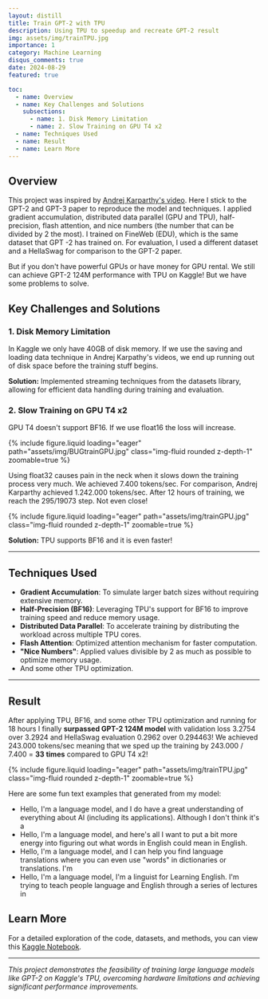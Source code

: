 ```yaml
---
layout: distill
title: Train GPT-2 with TPU
description: Using TPU to speedup and recreate GPT-2 result
img: assets/img/trainTPU.jpg
importance: 1
category: Machine Learning
disqus_comments: true
date: 2024-08-29
featured: true

toc:
  - name: Overview
  - name: Key Challenges and Solutions
    subsections:
      - name: 1. Disk Memory Limitation
      - name: 2. Slow Training on GPU T4 x2
  - name: Techniques Used
  - name: Result
  - name: Learn More
---
```


## Overview

This project was inspired by [Andrej Karparthy's video](https://youtu.be/l8pRSuU81PU?si=6_loh9yI5Fj6ut1g). Here I stick to the GPT-2 and GPT-3 paper to reproduce the model and techniques. I applied gradient accumulation, distributed data parallel (GPU and TPU), half-precision, flash attention, and nice numbers (the number that can be divided by 2 the most). I trained on FineWeb (EDU), which is the same dataset that GPT -2 has trained on. For evaluation, I used a different dataset and a HellaSwag for comparison to the GPT-2 paper.

But if you don't have powerful GPUs or have money for GPU rental. We still can achieve GPT-2 124M performance with TPU on Kaggle! But we have some problems to solve.

## Key Challenges and Solutions
### 1. Disk Memory Limitation
In Kaggle we only have 40GB of disk memory. If we use the saving and loading data technique in Andrej Karpathy's videos,  we end up running out of disk space before the training stuff begins.

**Solution:** Implemented streaming techniques from the datasets library, allowing for efficient data handling during training and evaluation.

### 2. Slow Training on GPU T4 x2

GPU T4 doesn't support BF16. If we use float16 the loss will increase. 

<div class="row mt-3">
    <div class="col-sm mt-3 mt-md-0">
        {% include figure.liquid loading="eager" path="assets/img/BUGtrainGPU.jpg" class="img-fluid rounded z-depth-1" zoomable=true %}
    </div>
</div>

Using float32 causes pain in the neck when it slows down the training process very much. We achieved 7.400 tokens/sec. For comparison, Andrej Karparthy achieved 1.242.000 tokens/sec. After 12 hours of training, we reach the 295/19073 step. Not even close! 

<div class="row mt-3">
    <div class="col-sm mt-3 mt-md-0">
        {% include figure.liquid loading="eager" path="assets/img/trainGPU.jpg" class="img-fluid rounded z-depth-1" zoomable=true %}
    </div>
</div>

**Solution:** TPU supports BF16 and it is even faster!

---

## Techniques Used
- **Gradient Accumulation**: To simulate larger batch sizes without requiring extensive memory.
- **Half-Precision (BF16)**: Leveraging TPU's support for BF16 to improve training speed and reduce memory usage.
- **Distributed Data Parallel**: To accelerate training by distributing the workload across multiple TPU cores.
- **Flash Attention**: Optimized attention mechanism for faster computation.
- **"Nice Numbers"**: Applied values divisible by 2 as much as possible to optimize memory usage.
- And some other TPU optimization.

---

## Result
After applying TPU, BF16, and some other TPU optimization and running for 18 hours I finally **surpassed GPT-2 124M model** with validation loss 3.2754 over 3.2924 and HellaSwag evaluation 0.2962 over 0.294463! We achieved 243.000 tokens/sec meaning that we sped up the training by 243.000 / 7.400 = **33 times** compared to GPU T4 x2!

<div class="row mt-3">
    <div class="col-sm mt-3 mt-md-0">
        {% include figure.liquid loading="eager" path="assets/img/trainTPU.jpg" class="img-fluid rounded z-depth-1" zoomable=true %}
    </div>
</div>

Here are some fun text examples that generated from my model:
- Hello, I'm a language model, and I do have a great understanding of everything about AI (including its applications). Although I don't think it's a
- Hello, I'm a language model, and here's all I want to put a bit more energy into figuring out what words in English could mean in English.
- Hello, I'm a language model, and I can help you find language translations where you can even use "words" in dictionaries or translations. I'm
- Hello, I'm a language model, I'm a linguist for Learning English. I'm trying to teach people language and English through a series of lectures in

## Learn More
For a detailed exploration of the code, datasets, and methods, you can view this [Kaggle Notebook](https://www.kaggle.com/code/dustnn/train-gpt-2-with-tpu).

---

*This project demonstrates the feasibility of training large language models like GPT-2 on Kaggle's TPU, overcoming hardware limitations and achieving significant performance improvements.*
